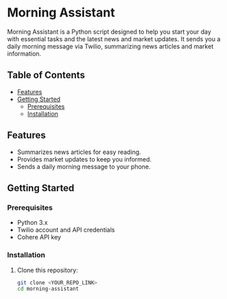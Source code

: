 # Morning Assistant

Morning Assistant is a Python script designed to help you start your day with essential tasks and the latest news and market updates. It sends you a daily morning message via Twilio, summarizing news articles and market information.


## Table of Contents
- [Features](#features)
- [Getting Started](#getting-started)
  - [Prerequisites](#prerequisites)
  - [Installation](#installation)

## Features
- Summarizes news articles for easy reading.
- Provides market updates to keep you informed.
- Sends a daily morning message to your phone.

## Getting Started

### Prerequisites
- Python 3.x
- Twilio account and API credentials
- Cohere API key

### Installation
1. Clone this repository:
   ```bash
   git clone <YOUR_REPO_LINK>
   cd morning-assistant
